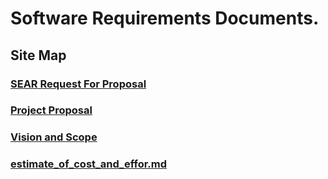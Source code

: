 # Software Requirements Documents. 

## Site Map

### [SEAR Request For Proposal](https://team-awesome-170.github.io/docs/SEAR-RFP-SPR17)

### [Project Proposal](https://team-awesome-170.github.io/docs/ProjectProposal)

### [Vision and Scope](https://team-awesome-170.github.io/docs/vision_and_scope)

### [estimate_of_cost_and_effor.md](https://team-awesome-170.github.io/docs/estimate_of_cost_and_effort) 
